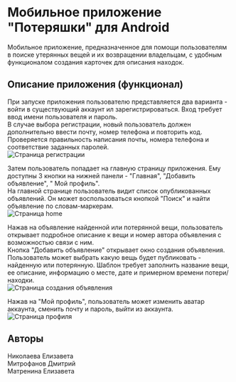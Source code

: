 # Мобильное приложение "Потеряшки" для Android   

Мобильное приложение, предназначенное для помощи пользователям в поиске утерянных вещей и их возвращении владельцам, с удобным функционалом создания карточек для описания находок.    

## Описание приложения (функционал)
При запуске приложения пользователю представляется два варианта - войти в существующий аккаунт ил зарегистрироваться. Вход требует ввод имени пользователя и пароль.   
В случае выбора регистрации, новый пользователь должен дополнительно ввести почту, номер телефона и повторить код. Проверяется правильность написания почты, номера телефона и соответствие заданных паролей.   
![Страница регистрации](https://github.com/Menelliss/Coursework/blob/main/%20screenshot/1.png)   

Затем пользователь попадает на главную страницу приложения. Ему доступны 3 кнопки на нижней панели - "Главная", "Добавить объявление", " Мой профиль".   
На главной странице пользователь видит список опубликованных объявлений. Он может воспользоваться кнопкой "Поиск" и найти объявление по словам-маркерам.   
![Страница home](https://github.com/Menelliss/Coursework/blob/main/%20screenshot/2.png)   

Нажав на объявление найденной или потерянной вещи, пользователь открывает подробное описание к вещи и номер автора объявления с возможностью связи с ним.   
Кнопка "Добавить объявление" открывает окно создания объявления. Пользователь может выбрать какую вещь будет публиковать - найденную или потерянную. Шаблон требует заполнить название вещи, ее описание, информацию о месте, дате и примерном времени потери/находки.   
![Страница создания объявления](https://github.com/Menelliss/Coursework/blob/main/%20screenshot/3.png)   

Нажав на "Мой профиль", пользователь может изменить аватар аккаунта, сменить почту и пароль, выйти из аккаунта. 
![Страница профиля](https://github.com/Menelliss/Coursework/blob/main/%20screenshot/4.png)  

## Авторы   
Николаева Елизавета   
Митрофанов Дмитрий   
Матренина Елизавета   
